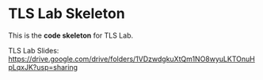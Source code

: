 # TLS Lab Skeleton
This is the **code skeleton** for TLS Lab.

TLS Lab Slides: https://drive.google.com/drive/folders/1VDzwdgkuXtQm1NO8wyuLKTOnuHpLqxJK?usp=sharing

